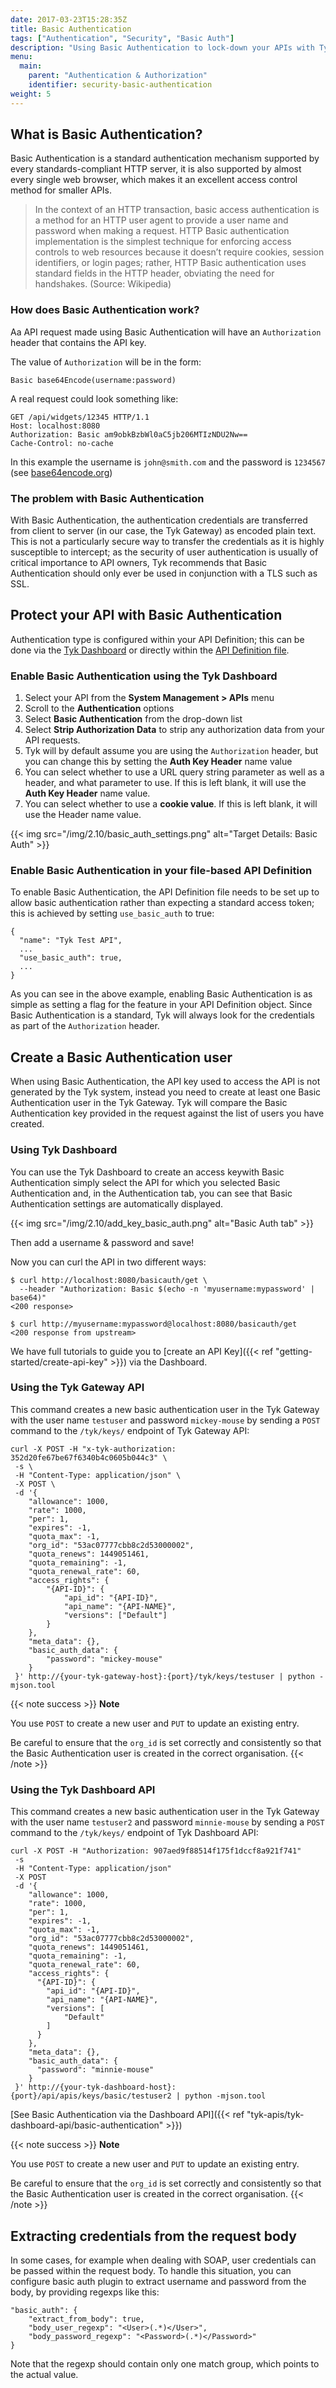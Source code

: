 ```yaml
---
date: 2017-03-23T15:28:35Z
title: Basic Authentication
tags: ["Authentication", "Security", "Basic Auth"]
description: "Using Basic Authentication to lock-down your APIs with Tyk"
menu:
  main:
    parent: "Authentication & Authorization"
    identifier: security-basic-authentication
weight: 5 
---
```


## What is Basic Authentication?

Basic Authentication is a standard authentication mechanism supported by every standards-compliant HTTP server, it is also supported by almost every single web browser, which makes it an excellent access control method for smaller APIs.

> In the context of an HTTP transaction, basic access authentication is a method for an HTTP user agent to provide a user name and password when making a request. HTTP Basic authentication implementation is the simplest technique for enforcing access controls to web resources because it doesn’t require cookies, session identifiers, or login pages; rather, HTTP Basic authentication uses standard fields in the HTTP header, obviating the need for handshakes. (Source: Wikipedia)

### How does Basic Authentication work?

Aa API request made using Basic Authentication will have an `Authorization` header that contains the API key.

The value of `Authorization` will be in the form:

```
Basic base64Encode(username:password)
```

A real request could look something like:

```
GET /api/widgets/12345 HTTP/1.1
Host: localhost:8080
Authorization: Basic am9obkBzbWl0aC5jb206MTIzNDU2Nw==
Cache-Control: no-cache
```

In this example the username is `john@smith.com` and the password is `1234567` (see [base64encode.org](https://www.base64encode.org))

### The problem with Basic Authentication

With Basic Authentication, the authentication credentials are transferred from client to server (in our case, the Tyk Gateway) as encoded plain text. This is not a particularly secure way to transfer the credentials as it is highly susceptible to intercept; as the security of user authentication is usually of critical importance to API owners, Tyk recommends that Basic Authentication should only ever be used in conjunction with a TLS such as SSL.

## Protect your API with Basic Authentication

Authentication type is configured within your API Definition; this can be done via the [Tyk Dashboard](#Enable-Basic-Authentication-using-the-Tyk-Dashboard) or directly within the [API Definition file](#Enable-Basic-Authentication-in-your-file-based-API-Definition").

### Enable Basic Authentication using the Tyk Dashboard

1. Select your API from the **System Management > APIs** menu
2. Scroll to the **Authentication** options
3. Select **Basic Authentication** from the drop-down list
4. Select **Strip Authorization Data** to strip any authorization data from your API requests.
5. Tyk will by default assume you are using the `Authorization` header, but you can change this by setting the **Auth Key Header** name value
6. You can select whether to use a URL query string parameter as well as a header, and what parameter to use. If this is left blank, it will use the **Auth Key Header** name value.
7. You can select whether to use a **cookie value**. If this is left blank, it will use the Header name value.

{{< img src="/img/2.10/basic_auth_settings.png" alt="Target Details: Basic Auth" >}}

### Enable Basic Authentication in your file-based API Definition 

To enable Basic Authentication, the API Definition file needs to be set up to allow basic authentication rather than expecting a standard access token; this is achieved  by setting `use_basic_auth` to true:

```{.copyWrapper}
{
  "name": "Tyk Test API",
  ...
  "use_basic_auth": true,
  ...
}
```

As you can see in the above example, enabling Basic Authentication is as simple as setting a flag for the feature in your API Definition object. Since Basic Authentication is a standard, Tyk will always look for the credentials as part of the `Authorization` header.

## Create a Basic Authentication user

When using Basic Authentication, the API key used to access the API is not generated by the Tyk system, instead you need to create at least one Basic Authentication user in the Tyk Gateway. Tyk will compare the Basic Authentication key provided in the request against the list of users you have created.

### Using Tyk Dashboard

You can use the Tyk Dashboard to create an access keywith Basic Authentication simply select the API for which you selected Basic Authentication and, in the Authentication tab, you can see that Basic Authentication settings are automatically displayed.

{{< img src="/img/2.10/add_key_basic_auth.png" alt="Basic Auth tab" >}}

Then add a username & password and save!

Now you can curl the API in two different ways:

```
$ curl http://localhost:8080/basicauth/get \
  --header "Authorization: Basic $(echo -n 'myusername:mypassword' | base64)"
<200 response>

$ curl http://myusername:mypassword@localhost:8080/basicauth/get
<200 response from upstream>
```
We have full tutorials to guide you to [create an API Key]({{< ref "getting-started/create-api-key" >}}) via the Dashboard. 

### Using the Tyk Gateway API

This command creates a new basic authentication user in the Tyk Gateway with the user name `testuser` and password `mickey-mouse` by sending a `POST` command to the `/tyk/keys/` endpoint of Tyk Gateway API:

```{.copyWrapper}
curl -X POST -H "x-tyk-authorization: 352d20fe67be67f6340b4c0605b044c3" \
 -s \
 -H "Content-Type: application/json" \
 -X POST \
 -d '{
    "allowance": 1000,
    "rate": 1000,
    "per": 1,
    "expires": -1,
    "quota_max": -1,
    "org_id": "53ac07777cbb8c2d53000002",
    "quota_renews": 1449051461,
    "quota_remaining": -1,
    "quota_renewal_rate": 60,
    "access_rights": {
        "{API-ID}": {
            "api_id": "{API-ID}",
            "api_name": "{API-NAME}",
            "versions": ["Default"]
        }
    },
    "meta_data": {},
    "basic_auth_data": {
        "password": "mickey-mouse"
    }
 }' http://{your-tyk-gateway-host}:{port}/tyk/keys/testuser | python -mjson.tool
```

{{< note success >}}
**Note**  

You use `POST` to create a new user and `PUT` to update an existing entry.

Be careful to ensure that the `org_id` is set correctly and consistently so that the Basic Authentication user is created in the correct organisation.
{{< /note >}}

### Using the Tyk Dashboard API

This command creates a new basic authentication user in the Tyk Gateway with the user name `testuser2` and password `minnie-mouse` by sending a `POST` command to the `/tyk/keys/` endpoint of Tyk Dashboard API:

```{.copyWrapper}
curl -X POST -H "Authorization: 907aed9f88514f175f1dccf8a921f741"
 -s
 -H "Content-Type: application/json"
 -X POST
 -d '{
    "allowance": 1000,
    "rate": 1000,
    "per": 1,
    "expires": -1,
    "quota_max": -1,
    "org_id": "53ac07777cbb8c2d53000002",
    "quota_renews": 1449051461,
    "quota_remaining": -1,
    "quota_renewal_rate": 60,
    "access_rights": {
      "{API-ID}": {
        "api_id": "{API-ID}", 
        "api_name": "{API-NAME}", 
        "versions": [
            "Default"
        ]
      }
    },
    "meta_data": {},
    "basic_auth_data": {
      "password": "minnie-mouse"
    }
 }' http://{your-tyk-dashboard-host}:{port}/api/apis/keys/basic/testuser2 | python -mjson.tool
```

[See Basic Authentication via the Dashboard API]({{< ref "tyk-apis/tyk-dashboard-api/basic-authentication" >}})

{{< note success >}}
**Note**  

You use `POST` to create a new user and `PUT` to update an existing entry.

Be careful to ensure that the `org_id` is set correctly and consistently so that the Basic Authentication user is created in the correct organisation.
{{< /note >}}

## Extracting credentials from the request body

In some cases, for example when dealing with SOAP, user credentials can be passed within the request body. To handle this situation, you can configure basic auth plugin to extract username and password from the body, by providing regexps like this:

```{.copyWrapper}
"basic_auth": {
    "extract_from_body": true,
    "body_user_regexp": "<User>(.*)</User>",
    "body_password_regexp": "<Password>(.*)</Password>"
}
```

Note that the regexp should contain only one match group, which points to the actual value.
